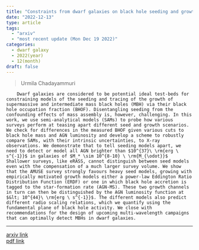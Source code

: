 ```yaml
---
title: "Constraints from dwarf galaxies on black hole seeding and growth models with current and future surveys"
date: "2022-12-13"
type: article
tags:
  - "arxiv"
  - "most recent update (Mon Dec 19 2022)"
categories:
  - dwarf galaxy
  - 2022(year)
  - 12(month)
draft: false
---
```


> Urmila Chadayammuri

        Dwarf galaxies are considered to be potential ideal test-beds for constraining models of the seeding and tracing of the growth of supermassive and intermediate mass black holes (MBH) via their black hole occupation fraction (BHOF). Disentangling seeding from the confounding effects of mass assembly is, however, challenging. In this work, we use semi-analytical models (SAMs) to probe how various surveys perform at teasing apart different seed and growth scenarios. We check for differences in the measured BHOF given various cuts to black hole mass and AGN luminosity and develop a scheme to robustly compare SAMs, with their intrinsic uncertainties, to X-ray observations. We demonstrate that to tell seeding models apart, we need to detect or model all AGN brighter than $10^{37}\ \rm{erg \ s^{-1}}$ in galaxies of $M_* \sim 10^{8-10} \ \rm{M_{\odot}}$ Shallower surveys, like eRASS, cannot distinguish between seed models even with the compensation of a much larger survey volume. We show that the AMUSE survey strongly favours heavy seed models, growing with empirically motivated growth models either a power-law Eddington Ratio Distribution Function (ERDF) or one in which black hole accretion is tagged to the star-formation rate (AGN-MS). These two growth channels in turn can then be distinguished by the AGN luminosity function at $&lt; 10^{44}\ \rm{erg \ s^{-1}}$. The different models also predict different radio scaling relations, which we quantify using the fundamental plane of black hole activity. We close with recommendations for the design of upcoming multi-wavelength campaigns that can optimally detect MBHs in dwarf galaxies.

---

[arxiv link](https://arxiv.org/abs/2212.04693)  
[pdf link](https://arxiv.org/pdf/2212.04693)